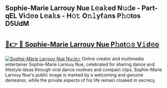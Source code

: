 ## Sophie-Marie Larrouy Nue L𝚎a𝚔ed N𝚞𝚍e - Part-qEL Vi𝚍𝚎o L𝚎a𝚔s - H𝚘𝚝 O𝚗𝚕yf𝚊ns P𝚑𝚘tos D5UdM

# <h2><a href="http://kf0bvu.oniu.top/?m=Sophie-Marie+Larrouy+Nue">🔗👉 🔴 Sophie-Marie Larrouy Nue P𝚑ot𝚘𝚜 V𝚒d𝚎o</a></h2>

[![Sophie-Marie Larrouy Nue Nu𝚍e𝚜](https://i.imgur.com/0qMVB7G.gif)](http://kf0bvu.oniu.top/?m=Sophie-Marie+Larrouy+Nue)
Online creator and multimedia entertainer Sophie-Marie Larrouy Nue, celebrated for sharing dance and lifestyle ideas through viral dance routines and compact clips. Sophie-Marie Larrouy Nue's public image is marked by a welcoming and genuine demeanor, while the private aspects of his life remain cloaked in secrecy.  
